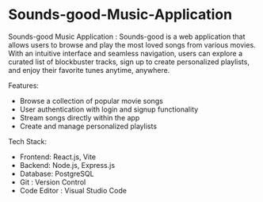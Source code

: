 # Sounds-good-Music-Application
Sounds-good Music Application : Sounds-good is a web application that allows users to browse and play the most loved songs from various movies. With an intuitive interface and seamless navigation, users can explore a curated list of blockbuster tracks, sign up to create personalized playlists, and enjoy their favorite tunes anytime, anywhere.

Features:
<ul>
  <li>Browse a collection of popular movie songs</li>
  <li>User authentication with login and signup functionality</li>
  <li>Stream songs directly within the app</li>
  <li>Create and manage personalized playlists</li>
</ul>
Tech Stack:
<ul>
  <li>Frontend: React.js, Vite</li>
  <li>Backend: Node.js, Express.js</li>
  <li>Database: PostgreSQL</li>
  <li>Git : Version Control</li>
  <li>Code Editor : Visual Studio Code</li>
</ul>
